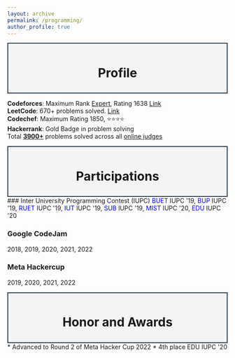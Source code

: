 ```yaml
---
layout: archive
permalink: /programming/
author_profile: true
---
```


<div style="border: 2px solid #2c3e50; 
            padding: 10px; 
            background-color: #f4f4f4;
            width: 100%;
            text-align: center;
            box-sizing: border-box;">
    <h1>Profile</h1>
</div>
<p>
<strong>Codeforces</strong>: Maximum Rank <u>Expert</u>, Rating 1638 <a href="https://codeforces.com/profile/edge555">Link</a><br>
<strong>LeetCode</strong>: 670+ problems solved. <a href="https://leetcode.com/u/edge555">Link</a><br>
<strong>Codechef</strong>: Maximum Rating 1850, ⭐⭐⭐⭐<br>
<strong>Hackerrank</strong>: Gold Badge in problem solving<br>
Total <b><u>3900+</u></b> problems solved across all <a href="https://github.com/edge555/Online-Judge-Solves">online judges</a>

</p>

<div style="border: 2px solid #2c3e50; 
            padding: 10px; 
            background-color: #f4f4f4;
            width: 100%;
            text-align: center;
            box-sizing: border-box;">
    <h1>Participations</h1>
</div>
### Inter University Programming Contest (IUPC)
<span style="color:blue">BUET</span> IUPC '19, 
<span style="color:blue">BUP</span> IUPC '19, 
<span style="color:blue">RUET</span> IUPC '19, 
<span style="color:blue">IUT</span> IUPC '19, 
<span style="color:blue">SUB</span> IUPC '19, 
<span style="color:blue">MIST</span> IUPC '20, 
<span style="color:blue">EDU</span> IUPC '20

### Google CodeJam
2018, 2019, 2020, 2021, 2022

### Meta Hackercup
2019, 2020, 2021, 2022

<div style="border: 2px solid #2c3e50; 
            padding: 10px; 
            background-color: #f4f4f4;
            width: 100%;
            text-align: center;
            box-sizing: border-box;">
    <h1>Honor and Awards</h1>
</div>
* Advanced to Round 2 of Meta Hacker Cup 2022
* 4th place EDU IUPC '20